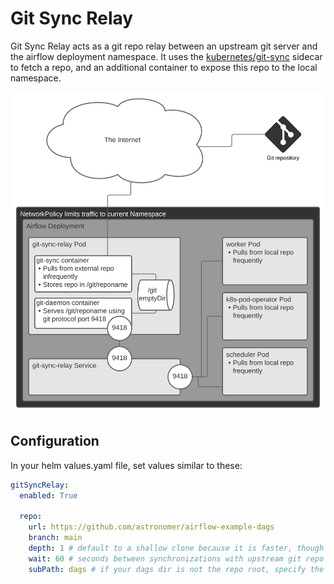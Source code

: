 # Git Sync Relay

Git Sync Relay acts as a git repo relay between an upstream git server and the airflow deployment namespace. It uses the [kubernetes/git-sync](https://github.com/kubernetes/git-sync) sidecar to fetch a repo, and an additional container to expose this repo to the local namespace.

<img src="./git-sync-relay.svg">

## Configuration

In your helm values.yaml file, set values similar to these:

```yaml
gitSyncRelay:
  enabled: True

  repo:
    url: https://github.com/astronomer/airflow-example-dags
    branch: main
    depth: 1 # default to a shallow clone because it is faster, though it sacrifices git history
    wait: 60 # seconds between synchronizations with upstream git repo
    subPath: dags # if your dags dir is not the repo root, specify the path relative to the repo root
```
